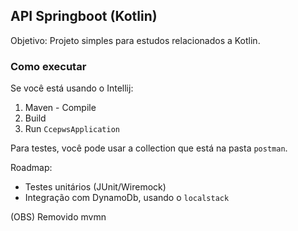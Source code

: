 ## API Springboot (Kotlin)

Objetivo: Projeto simples para estudos relacionados a Kotlin.

### Como executar

Se você está usando o Intellij:  
1) Maven - Compile
2) Build
3) Run `CcepwsApplication`


Para testes, você pode usar a collection que está na pasta `postman`.

Roadmap: 

- Testes unitários (JUnit/Wiremock)
- Integração com DynamoDb, usando o `localstack`


(OBS) Removido mvmn
